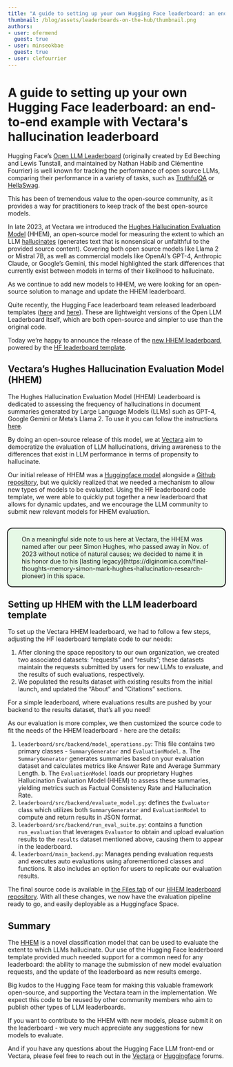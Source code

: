```yaml
---
title: "A guide to setting up your own Hugging Face leaderboard: an end-to-end example with Vectara's hallucination leaderboard"
thumbnail: /blog/assets/leaderboards-on-the-hub/thumbnail.png
authors:
- user: ofermend
  guest: true
- user: minseokbae
  guest: true
- user: clefourrier
---
```


# A guide to setting up your own Hugging Face leaderboard: an end-to-end example with Vectara's hallucination leaderboard
Hugging Face’s [Open LLM Leaderboard](https://huggingface.co/spaces/HuggingFaceH4/open_llm_leaderboard) (originally created by Ed Beeching and Lewis Tunstall, and maintained by Nathan Habib and Clémentine Fourrier) is well known for tracking the performance of open source LLMs, comparing their performance in a variety of tasks, such as [TruthfulQA](https://github.com/sylinrl/TruthfulQA) or [HellaSwag](https://rowanzellers.com/hellaswag/).

This has been of tremendous value to the open-source community, as it provides a way for practitioners to keep track of the best open-source models.

In late 2023, at Vectara we introduced the [Hughes Hallucination Evaluation Model](https://huggingface.co/vectara/hallucination_evaluation_model) (HHEM), an open-source model for measuring the extent to which an LLM [hallucinates](https://vectara.com/glossary-of-llm-terms/#h-hallucinations-aka-llm-hallucinations) (generates text that is nonsensical or unfaithful to the provided source content). Covering both open source models like Llama 2 or Mistral 7B, as well as commercial models like OpenAI’s GPT-4, Anthropic Claude, or Google’s Gemini, this model highlighted the stark differences that currently exist between models in terms of their likelihood to hallucinate.

As we continue to add new models to HHEM, we were looking for an open-source solution to manage and update the HHEM leaderboard. 

Quite recently, the Hugging Face leaderboard team released leaderboard templates ([here](https://huggingface.co/demo-leaderboard) and [here](https://huggingface.co/demo-leaderboard-backend)). These are lightweight versions of the Open LLM Leaderboard itself, which are both open-source and simpler to use than the original code. 

Today we’re happy to announce the release of the [new HHEM leaderboard](https://huggingface.co/spaces/vectara/leaderboard), powered by the [HF leaderboard template](https://huggingface.co/demo-leaderboard-backend).

## Vectara’s Hughes Hallucination Evaluation Model (HHEM)
The Hughes Hallucination Evaluation Model (HHEM) Leaderboard is dedicated to assessing the frequency of hallucinations in document summaries generated by Large Language Models (LLMs) such as GPT-4, Google Gemini or Meta’s Llama 2. To use it you can follow the instructions [here](https://huggingface.co/vectara/hallucination_evaluation_model).

By doing an open-source release of this model, we at [Vectara](https://vectara.com) aim to democratize the evaluation of LLM hallucinations, driving awareness to the differences that exist in LLM performance in terms of propensity to hallucinate. 

Our initial release of HHEM was a [Huggingface model](https://huggingface.co/vectara/hallucination_evaluation_model) alongside a [Github repository](https://github.com/vectara/hallucination-leaderboard), but we quickly realized that we needed a mechanism to allow new types of models to be evaluated. Using the HF leaderboard code template, we were able to quickly put together a new leaderboard that allows for dynamic updates, and we encourage the LLM community to submit new relevant models for HHEM evaluation.

<br>
<div style="background-color: #e6f9e6; padding: 16px 32px; outline: 2px solid; border-radius: 10px;">
On a meaningful side note to us here at Vectara, the HHEM was named after our peer Simon Hughes, who passed away in Nov. of 2023 without notice of natural causes; we decided to name it in his honor due to his [lasting legacy](https://diginomica.com/final-thoughts-memory-simon-mark-hughes-hallucination-research-pioneer) in this space.
</div>

## Setting up HHEM with the LLM leaderboard template
To set up the Vectara HHEM leaderboard, we had to follow a few steps, adjusting the HF leaderboard template code to our needs:
1. After cloning the space repository to our own organization, we created two associated datasets: “requests” and “results”; these datasets maintain the requests submitted by users for new LLMs to evaluate, and the results of such evaluations, respectively.
2. We populated the results dataset with existing results from the initial launch, and updated the “About” and “Citations” sections.

For a simple leaderboard, where evaluations results are pushed by your backend to the results dataset, that’s all you need!

As our evaluation is more complex, we then customized the source code to fit the needs of the HHEM leaderboard - here are the details:
1. `leaderboard/src/backend/model_operations.py`: This file contains two primary classes - `SummaryGenerator` and `EvaluationModel`.
    a. The `SummaryGenerator` generates summaries based on your evaluation dataset and calculates metrics like Answer Rate and Average Summary Length.
    b. The `EvaluationModel` loads our proprietary Hughes Hallucination Evaluation Model (HHEM) to assess these summaries, yielding metrics such as Factual Consistency Rate and Hallucination Rate.
2. `leaderboard/src/backend/evaluate_model.py`: defines the `Evaluator` class which utilizes both `SummaryGenerator` and `EvaluationModel` to compute and return results in JSON format. 
3. `leaderboard/src/backend/run_eval_suite.py`: contains a function `run_evaluation` that leverages `Evaluator` to obtain and upload evaluation results to the `results` dataset mentioned above, causing them to appear in the leaderboard.
4. `leaderboard/main_backend.py`: Manages pending evaluation requests and executes auto evaluations using aforementioned classes and functions. It also includes an option for users to replicate our evaluation results.

The final source code is available in [the Files tab](https://huggingface.co/spaces/vectara/leaderboard/tree/main) of our [HHEM leaderboard repository](https://huggingface.co/spaces/vectara/leaderboard).
With all these changes, we now have the evaluation pipeline ready to go, and easily deployable as a Huggingface Space.

## Summary
The [HHEM](https://huggingface.co/vectara/hallucination_evaluation_model) is a novel classification model that can be used to evaluate the extent to which LLMs hallucinate. Our use of the Hugging Face leaderboard template provided much needed support for a common need for any leaderboard: the ability to manage the submission of new model evaluation requests, and the update of the leaderboard as new results emerge.

Big kudos to the Hugging Face team for making this valuable framework open-source, and supporting the Vectara team in the implementation. We expect this code to be reused by other community members who aim to publish other types of LLM leaderboards.

If you want to contribute to the HHEM with new models, please submit it on the leaderboard - we very much appreciate any suggestions for new models to evaluate.

And if you have any questions about the Hugging Face LLM front-end or Vectara, please feel free to reach out in the [Vectara](https://discuss.vectara.com/) or [Huggingface](https://discuss.huggingface.co/) forums.

